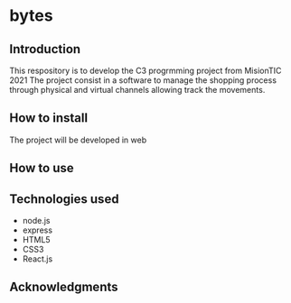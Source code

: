 # bytes
## Introduction
This respository is to develop the C3 progrmming project from MisionTIC 2021
The project consist in a software to manage the shopping process through physical and virtual channels allowing track the movements.
## How to install
The project will be developed in web
## How to use
## Technologies used 
- node.js
- express
- HTML5
- CSS3
- React.js
## Acknowledgments